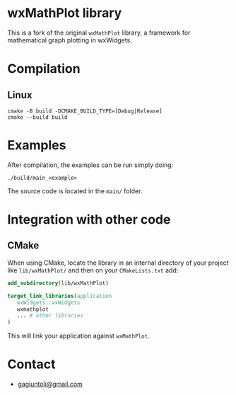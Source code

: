 # wxMathPlot library

This is a fork of the original `wxMathPlot` library, a framework for mathematical graph plotting in wxWidgets.

# Compilation

## Linux

```shell
cmake -B build -DCMAKE_BUILD_TYPE=[Debug|Release]
cmake --build build
```

# Examples

After compilation, the examples can be run simply doing:

```shell
./build/main_<example>
```

The source code is located in the `main/` folder.

# Integration with other code

## CMake

When using CMake, locate the library in an internal directory of your project like `lib/wxMathPlot/` and then on your `CMakeLists.txt` add:

```cmake
add_subdirectory(lib/wxMathPlot)

target_link_libraries(application
   wxWidgets::wxWidgets
   wxmathplot
   ... # other libraries
)
```

This will link your application against `wxMathPlot`.

# Contact

- gagiuntoli@gmail.com
